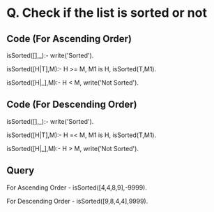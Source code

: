 # Q. Check if the list is sorted or not

## Code (For Ascending Order)

isSorted([],_):- write('Sorted').

isSorted([H|T],M):-
    H >= M,
    M1 is H,
    isSorted(T,M1).

isSorted([H|_],M):-
    H < M,
    write('Not Sorted').

## Code (For Descending Order)

isSorted([],_):- write('Sorted').

isSorted([H|T],M):-
    H =< M,
    M1 is H,
    isSorted(T,M1).

isSorted([H|_],M):-
    H > M,
    write('Not Sorted').

## Query

For Ascending Order - isSorted([4,4,8,9],-9999).

For Descending Order - isSorted([9,8,4,4],9999).
